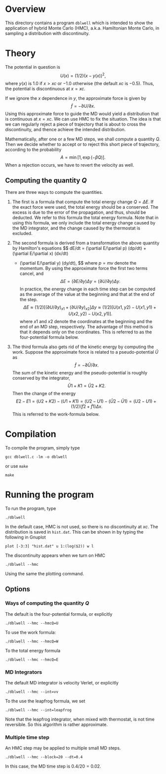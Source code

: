 # Overview


This directory contains a program `dblwell`
which is intended to show the application of
hybrid Monte Carlo (HMC), a.k.a. Hamiltonian Monte Carlo,
in sampling a distribution with discontinuity.


# Theory

The potential in question is
$$
U(x) = (1/2) (x - y(x))^2,
$$
where $y(x)$ is $1.0$ if $x > xc$ or $-1.0$ otherwise
(the default $xc$ is $-0.5$).
Thus, the potential is discontinuous at $x = xc$.

If we ignore the $x$ dependence in $y$,
the approximate force is given by
$$
\tilde f = -\partial U/\partial x.
$$
Using this approximate force to guide the MD
would yield a distribution that is continuous at $x = xc$.
We can use HMC to fix the situation.
The idea is that we can regularly reject a piece of trajectory
that is about to cross the discontinuity,
and thence achieve the intended distribution.

Mathematically, after one or a few MD steps, we shall compute
a quantity $Q$.  Then we decide whether to accept or
to reject this short piece of trajectory, according to the probability
$$
A = \min[1, \exp(-\beta Q)].
$$
When a rejection occurs, we have to revert the velocity as well.



## Computing the quantity $Q$

There are three ways to compute the quantities.

1. The first is a formula that compute the total energy change $Q = \Delta E$.
If the exact force were used, the total energy should be a conserved.
The excess is due to the error of the propagation, and thus, should be deducted.
We refer to this formula the total energy formula.
Note that in using this formula, we only include the total energy change
caused by the MD integrator, and the change caused by the thermostat is excluded.

2. The second formula is derived from a transformation the above quantity
by Hamilton's equations
$$
dE/dt = (\partial E/\partial p) (dp/dt) + (\partial E/\partial x) (dx/dt)
      + (\partial E/\partial y) (dy/dt),
$$
where $p = m v$ denote the momentum.
By using the approximate force the first two terms cancel, and
$$
\Delta E = (\partial E/\partial y) \Delta y = (\partial U/\partial y) \Delta y.
$$
In practice, the energy change in each time step
can be computed as the average of the value at the beginning
and that at the end of the step.
$$
\Delta E
\approx (1/2) [ (\partial U/\partial y)_{x1}
              + (\partial U/\partial y)_{x2} ] \Delta y
\approx (1/2) [ U(x1, y2) - U(x1, y1) + U(x2, y2) - U(x2, y1) ].
$$
where $x1$ and $x2$ denote the coordinates at the beginning
and the end of an MD step, respectively.
The advantage of this method is that it depends only on
the coordinates.
This is referred to as the four-potential formula below.

3. The third formula also gets rid of the kinetic energy by computing the work.
Suppose the approximate force is related to a pseudo-potential $\tilde U$ as
$$
\tilde f = - \partial \tilde U/\partial x.
$$
The sum of the kinetic energy and the pseudo-potential is roughly conserved
by the integrator,
$$
\tilde U1 + K1 = \tilde U2 + K2.
$$
Then the change of the energy
$$
E2 - E1
 = (U2 + K2) - (U1 + K1)
 = (U2 - U1) - (\tilde U2 - \tilde U1)
 = (U2 - U1) + (1/2) (\tilde f2 + \tilde f1) \Delta x.
$$
This is referred to the work-formula below.


# Compilation

To compile the program, simply type
```
gcc dblwell.c -lm -o dblwell
```
or use `make`
```
make
```

# Running the program

To run the program, type
```
./dblwell
```
In the default case, HMC is not used, so there is no discontinuity at $xc$.
The distribution is saved in `hist.dat`.
This can be shown in by typing the following in Gnuplot
```
plot [-3:3] "hist.dat" u 1:(log($2)) w l
```

The discontinuity appears when we turn on HMC
```
./dblwell --hmc
```
Using the same the plotting command.

## Options

### Ways of computing the quantity $Q$

The default is the four-potential formula, or explicitly
```
./dblwell --hmc --hmcQ=U
```

To use the work formula:
```
./dblwell --hmc --hmcQ=W
```

To the total energy formula
```
./dblwell --hmc --hmcQ=E
```

### MD Integrators

The default MD integrator is velocity Verlet, or explicitly
```
./dblwell --hmc --int=vv
```

To the use the leapfrog formula, we set
```
./dblwell --hmc --int=leapfrog
```
Note that the leapfrog integrator,
when mixed with thermostat, is not time reversible.
So this algorithm is rather approximate.


### Multiple time step

An HMC step may be applied to multiple small MD steps.
```
./dblwell --hmc --block=20 --dt=0.4
```
In this case, the MD time step is $0.4/20 = 0.02$.

